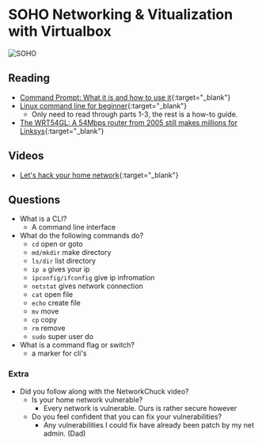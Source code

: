 # SOHO Networking & Vitualization with Virtualbox

![SOHO](https://www.nicepng.com/png/detail/272-2721822_computer-networking-specialists-wireless-modem-network-diagram.png)

## Reading

- [Command Prompt: What it is and how to use it](https://www.lifewire.com/command-prompt-2625840){:target="_blank"}
- [Linux command line for beginner](https://ubuntu.com/tutorials/command-line-for-beginners#1-overview){:target="_blank"}
  - Only need to read through parts 1-3, the rest is a how-to guide. 
- [The WRT54GL: A 54Mbps router from 2005 still makes millions for Linksys](https://arstechnica.com/information-technology/2016/07/the-wrt54gl-a-54mbps-router-from-2005-still-makes-millions-for-linksys/){:target="_blank"}

## Videos

- [Let's hack your home network](https://www.youtube.com/watch?v=80vIin4xGp8){:target="_blank"}

## Questions

- What is a CLI?
  - A command line interface
- What do the following commands do?
  - `cd` open or goto
  - `md/mkdir` make directory
  - `ls/dir` list directory
  - `ip a` gives your ip
  - `ipconfig/ifconfig` give ip infromation
  - `netstat` gives network connection
  - `cat` open file
  - `echo` create file
  - `mv` move
  - `cp` copy 
  - `rm` remove
  - `sudo` super user do
- What is a command flag or switch?
  - a marker for cli's

### Extra 
- Did you follow along with the NetworkChuck video? 
  - Is your home network vulnerable? 
    - Every network is vulnerable. Ours is rather secure however 
  - Do you feel confident that you can fix your vulnerabilities? 
    - Any vulnerabilities I could fix have already been patch by my net admin. (Dad)